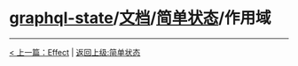 # [graphql-state](https://github.com/babyfish-ct/graphql-state)/[文档](../README_zh_CN.md)/[简单状态](./README_zh_CN.md)/作用域

---------

[< 上一篇：Effect](./effect-zh_CN.md) | [返回上级:简单状态](./README_zh_CN.md)
